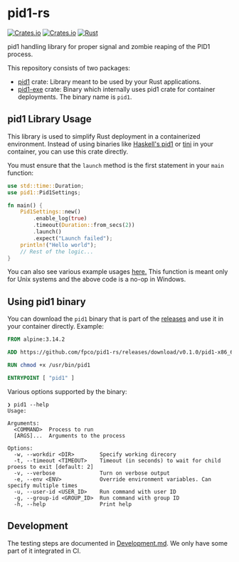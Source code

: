 # pid1-rs

[![Crates.io][crates-badge]][crates-url]
[![Crates.io][crates-badge-exe]][crates-url-exe]
[![Rust](https://github.com/fpco/pid1-rs/actions/workflows/rust.yml/badge.svg)](https://github.com/fpco/pid1-rs/actions/workflows/rust.yml)

[crates-badge]: https://img.shields.io/crates/v/pid1.svg
[crates-url]: https://crates.io/crates/pid1
[crates-badge-exe]: https://img.shields.io/crates/v/pid1-exe.svg
[crates-url-exe]: https://crates.io/crates/pid1-exe

pid1 handling library for proper signal and zombie reaping of the PID1
process.

This repository consists of two packages:
- [pid1](./pid1/) crate: Library meant to be used by your Rust applications.
- [pid1-exe](./pid1-exe) crate: Binary which internally uses pid1
  crate for container deployments. The binary name is `pid1`.

## pid1 Library Usage

This library is used to simplify Rust deployment in a containerized
environment. Instead of using binaries like [Haskell's
pid1](https://github.com/fpco/pid1) or
[tini](https://github.com/krallin/tini) in your container, you can use
this crate directly.

You must ensure that the `launch` method is the first statement in
your `main` function:

``` rust
use std::time::Duration;
use pid1::Pid1Settings;

fn main() {
    Pid1Settings::new()
        .enable_log(true)
        .timeout(Duration::from_secs(2))
        .launch()
        .expect("Launch failed");
    println!("Hello world");
    // Rest of the logic...
}
```

You can also see various example usages [here.](./examples/) This
function is meant only for Unix systems and the above code is a no-op
in Windows.

## Using pid1 binary

You can download the `pid1` binary that is part of the [releases](https://github.com/fpco/pid1-rs/releases)
and use it in your container directly. Example:

``` dockerfile
FROM alpine:3.14.2

ADD https://github.com/fpco/pid1-rs/releases/download/v0.1.0/pid1-x86_64-unknown-linux-musl /usr/bin/pid1

RUN chmod +x /usr/bin/pid1

ENTRYPOINT [ "pid1" ]
```

Various options supported by the binary:

``` shellsession
❯ pid1 --help
Usage:

Arguments:
  <COMMAND>  Process to run
  [ARGS]...  Arguments to the process

Options:
  -w, --workdir <DIR>        Specify working direcory
  -t, --timeout <TIMEOUT>    Timeout (in seconds) to wait for child proess to exit [default: 2]
  -v, --verbose              Turn on verbose output
  -e, --env <ENV>            Override environment variables. Can specify multiple times
  -u, --user-id <USER_ID>    Run command with user ID
  -g, --group-id <GROUP_ID>  Run command with group ID
  -h, --help                 Print help
```

## Development

The testing steps are documented in [Development.md](./Development.md). We only have
some part of it integrated in CI.
